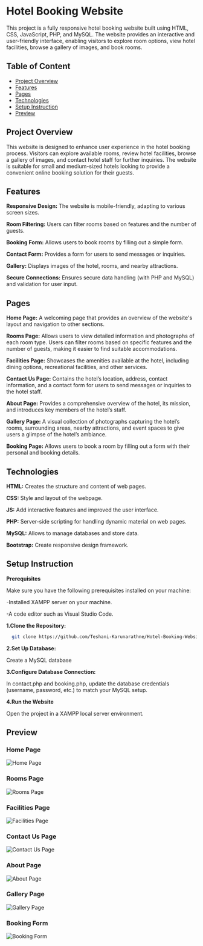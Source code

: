 
# Hotel Booking Website

This project is a fully responsive hotel booking website built using HTML, CSS, JavaScript, PHP, and MySQL. The website provides an interactive and user-friendly interface, enabling visitors to explore room options, view hotel facilities, browse a gallery of images, and book rooms.



## Table of Content

- [Project Overview](#project-overview)
- [Features](#features)
- [Pages](#pages)
- [Technologies](#technologies)
- [Setup Instruction](#setup-instruction)
- [Preview](#preview)

## Project Overview

This website is designed to enhance user experience in the hotel booking process. Visitors can explore available rooms, review hotel facilities, browse a gallery of images, and contact hotel staff for further inquiries. The website is suitable for small and medium-sized hotels looking to provide a convenient online booking solution for their guests.

## Features

**Responsive Design:** The website is mobile-friendly, adapting to various screen sizes.

**Room Filtering:** Users can filter rooms based on features and the number of guests.

**Booking Form:** Allows users to book rooms by filling out a simple form.

**Contact Form:** Provides a form for users to send messages or inquiries.

**Gallery:** Displays images of the hotel, rooms, and nearby attractions.

**Secure Connections:** Ensures secure data handling (with PHP and MySQL) and validation for user input.


## Pages

**Home Page:** A welcoming page that provides an overview of the website's layout and navigation to other sections.

**Rooms Page:** Allows users to view detailed information and photographs of each room type. Users can filter rooms based on specific features and the number of guests, making it easier to find suitable accommodations.

**Facilities Page:** Showcases the amenities available at the hotel, including dining options, recreational facilities, and other services.

**Contact Us Page:** Contains the hotel’s location, address, contact information, and a contact form for users to send messages or inquiries to the hotel staff.

**About Page:** Provides a comprehensive overview of the hotel, its mission, and introduces key members of the hotel’s staff.

**Gallery Page:** A visual collection of photographs capturing the hotel’s rooms, surrounding areas, nearby attractions, and event spaces to give users a glimpse of the hotel’s ambiance.

**Booking Page:** Allows users to book a room by filling out a form with their personal and booking details.


## Technologies


**HTML:** Creates the structure and content of web pages.

**CSS:** Style and layout of the webpage.

**JS:** Add interactive features and improved the user interface.

**PHP:** Server-side scripting for handling dynamic material on web pages.

**MySQL:** Allows to manage databases and store data.

**Bootstrap:** Create responsive design framework.


## Setup Instruction

**Prerequisites**

Make sure you have the following prerequisites installed on your machine:

-Installed XAMPP server on your machine.

-A code editor such as Visual Studio Code.

**1.Clone the Repository:**

```bash
  git clone https://github.com/Teshani-Karunarathne/Hotel-Booking-Website.git

```
**2.Set Up Database:**

Create a MySQL database

**3.Configure Database Connection:**

In contact.php and booking.php, update the database credentials (username, password, etc.) to match your MySQL setup.

**4.Run the Website**

Open the project in a XAMPP local server environment.

## Preview

### Home Page
![Home Page](Screenshots/Home_Page.png)

### Rooms Page
![Rooms Page](Screenshots/Rooms.png)

### Facilities Page
![Facilities Page](Screenshots/Facilities.png)

### Contact Us Page
![Contact Us Page](Screenshots/Contact_Us.png)

### About Page
![About Page](Screenshots/About_Us.png)

### Gallery Page
![Gallery Page](Screenshots/Gallery.png)

### Booking Form
![Booking Form](Screenshots/Booking.png)


    
